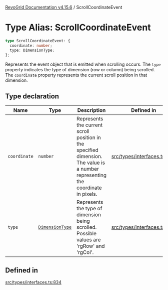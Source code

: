[RevoGrid Documentation v4.15.6](README.md) / ScrollCoordinateEvent

# Type Alias: ScrollCoordinateEvent

```ts
type ScrollCoordinateEvent: {
  coordinate: number;
  type: DimensionType;
};
```

Represents the event object that is emitted when scrolling occurs.
The `type` property indicates the type of dimension (row or column) being scrolled.
The `coordinate` property represents the current scroll position in that dimension.

## Type declaration

| Name | Type | Description | Defined in |
| ------ | ------ | ------ | ------ |
| `coordinate` | `number` | Represents the current scroll position in the specified dimension. The value is a number representing the coordinate in pixels. | [src/types/interfaces.ts:845](https://github.com/revolist/revogrid/blob/8ab186c1ae2faee97d25784acff6dbf4187524f8/src/types/interfaces.ts#L845) |
| `type` | [`DimensionType`](TypeAlias.DimensionType.md) | Represents the type of dimension being scrolled. Possible values are 'rgRow' and 'rgCol'. | [src/types/interfaces.ts:839](https://github.com/revolist/revogrid/blob/8ab186c1ae2faee97d25784acff6dbf4187524f8/src/types/interfaces.ts#L839) |

## Defined in

[src/types/interfaces.ts:834](https://github.com/revolist/revogrid/blob/8ab186c1ae2faee97d25784acff6dbf4187524f8/src/types/interfaces.ts#L834)
